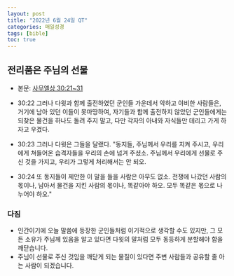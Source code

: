 ```yaml
---
layout: post
title: "2022년 6월 24일 QT"
categories: 매일성경
tags: [bible]
toc: true
---
```


## 전리품은 주님의 선물
- 본문: [사무엘상 30:21~31](https://www.bskorea.or.kr/bible/korbibReadpage.php?version=SAENEW&book=1sa&chap=30&sec=21&cVersion=&fontSize=15px&fontWeight=normal#focus)

- 30:22 그러나 다윗과 함께 출전하였던 군인들 가운데서 악하고 야비한 사람들은, 거기에 남아 있던 이들이 못마땅하여, 자기들과 함께 출전하지 않았던 군인들에게는 되찾은 물건을 하나도 돌려 주지 말고, 다만 각자의 아내와 자식들만 데리고 가게 하자고 우겼다.
- 30:23 그러나 다윗은 그들을 달랬다. "동지들, 주님께서 우리를 지켜 주시고, 우리에게 쳐들어온 습격자들을 우리의 손에 넘겨 주셨소. 주님께서 우리에게 선물로 주신 것을 가지고, 우리가 그렇게 처리해서는 안 되오.
- 30:24 또 동지들이 제안한 이 말을 들을 사람은 아무도 없소. 전쟁에 나갔던 사람의 몫이나, 남아서 물건을 지킨 사람의 몫이나, 똑같아야 하오. 모두 똑같은 몫으로 나누어야 하오."

### 다짐
- 인간이기에 오늘 말씀에 등장한 군인들처럼 이기적으로 생각할 수도 있지만, 그 모든 소유가 주님께 있음을 알고 있다면 다윗의 말처럼 모두 동등하게 분할해야 함을 깨닫습니다.
- 주님이 선물로 주신 것임을 깨닫게 되는 물질이 있다면 주변 사람들과 공유할 줄 아는 사람이 되겠습니다.
